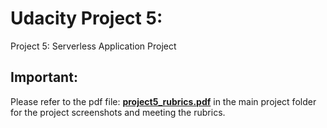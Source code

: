 # Udacity Project 5: 
Project 5: Serverless Application Project

## Important:
Please refer to the pdf file: [**project5_rubrics.pdf**](https://github.com/jsleung1/udacity_project4/blob/master/project_4_rubrics.pdf) in the main project folder for the project screenshots and meeting the rubrics.


